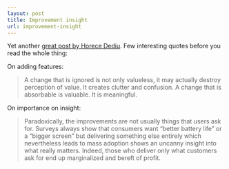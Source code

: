 ```yaml
---
layout: post
title: Improvement insight
url: improvement-insight
---
```


Yet another [great post by Horece Dediu](http://www.asymco.com/2015/09/29/what-it-means-to-be-great/). Few interesting quotes before you read the whole thing:

On adding features:

> A change that is ignored is not only valueless, it may actually destroy perception of value. It creates clutter and confusion. A change that is absorbable is valuable. It is meaningful.

On importance on insight:

> Paradoxically, the improvements are not usually things that users ask for. Surveys always show that consumers want “better battery life” or a “bigger screen” but delivering something else entirely which nevertheless leads to mass adoption shows an uncanny insight into what really matters. Indeed, those who deliver only what customers ask for end up marginalized and bereft of profit.
